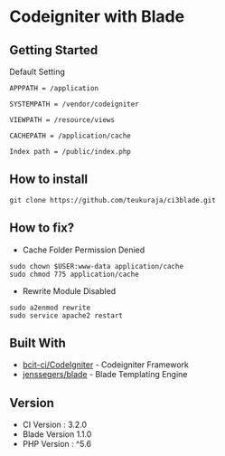 Codeigniter with Blade
=====

## Getting Started


Default Setting
```
APPPATH = /application

SYSTEMPATH = /vendor/codeigniter

VIEWPATH = /resource/views

CACHEPATH = /application/cache

Index path = /public/index.php
```

## How to install
```
git clone https://github.com/teukuraja/ci3blade.git
```
## How to fix?
* Cache Folder Permission Denied
```
sudo chown $USER:www-data application/cache
sudo chmod 775 application/cache
```

* Rewrite Module Disabled
```
sudo a2enmod rewrite
sudo service apache2 restart
```

## Built With

* [bcit-ci/CodeIgniter](https://github.com/bcit-ci/CodeIgniter/) - Codeigniter Framework
* [jenssegers/blade](https://github.com/jenssegers/blade) - Blade Templating Engine

## Version

* CI Version : 3.2.0
* Blade Version 1.1.0
* PHP Version : ^5.6
